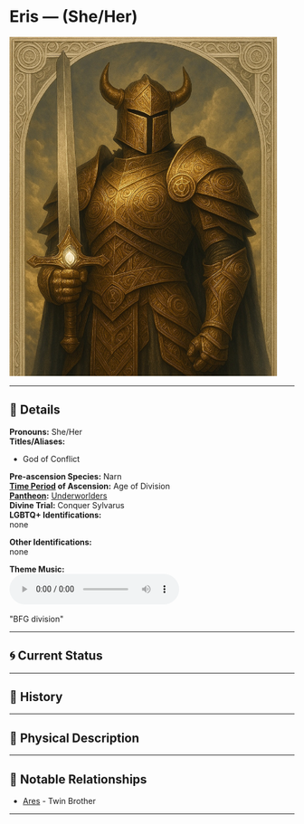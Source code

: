 # Eris — (She/Her)

<!-- Optional -->
<img src="eris_cropped.jpg" alt="Eris" style="height: 600px; width: auto;" />

---

## 📕 Details
**Pronouns:** She/Her  
**Titles/Aliases:**  
  - God of Conflict  

**Pre-ascension Species:** Narn  
**[Time Period](../../history/time_periods/) of Ascension:** Age of Division  
**[Pantheon](../../../pantheons):** [Underworlders](../../../pantheons/underworlders/index.md)  
**Divine Trial:** Conquer Sylvarus  
**LGBTQ+ Identifications:**  
  none  

**Other Identifications:**  
  none  

**Theme Music:**  
<audio controls>
  <source src="eris_|_bfg_division.mp4" type="audio/mpeg">
  Your browser does not support the audio element.
</audio>

"BFG division"  




---

## 🌀 Current Status


---

## 📜 History


---

## 👤 Physical Description


---
## 🧩 Notable Relationships
  - [Ares](../ares/index.md) - Twin Brother  

---
